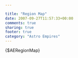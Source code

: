 ```yaml
---

title: "Region Map"
date: 2007-09-27T11:57:33+00:00
comments: true
sharing: true
footer: true
category: "Astro Empires"
---
```


{$AERegionMap}

